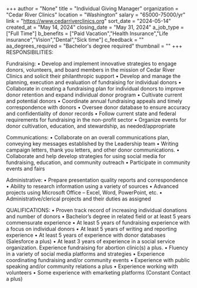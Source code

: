 +++
author = "None"
title = "Individual Giving Manager"
organization = "Cedar River Clinics"
location = "Washington"
salary = "65000-75000/yr"
link = "https://www.cedarriverclinics.org"
sort_date = "2024-05-14"
created_at = "May 14, 2024"
closing_date = "May 31, 2024"
a_job_type = ["Full Time"]
b_benefits = ["Paid Vacation","Health Insurance","Life insurance","Vision","Dental","Sick time"]
c_feedback = ""
aa_degrees_required = "Bachelor's degree required"
thumbnail = ""
+++
RESPONSIBILITIES:

Fundraising:
•	Develop and implement innovative strategies to engage donors, volunteers, and board members in the mission of Cedar River Clinics and solicit their philanthropic support
•	Develop and manage the planning, execution and evaluation of fundraising for individual donors
•	Collaborate in creating a fundraising plan for individual donors to improve donor retention and expand individual donor program
•	Cultivate current and potential donors
•	Coordinate annual fundraising appeals and timely correspondence with donors
•	Oversee donor database to ensure accuracy and confidentiality of donor records
•	Follow current state and federal requirements for fundraising in the non-profit sector
•	Organize events for donor cultivation, education, and stewardship, as needed/appropriate

Communications:
•	Collaborate on an overall communications plan, conveying key messages established by the Leadership team
•	Writing campaign letters, thank you letters, and other donor communications.
•	Collaborate and help develop strategies for using social media for fundraising, education, and community outreach
•	Participate in community events and fairs

Administrative:
•	Prepare presentation quality reports and correspondence
•	Ability to research information using a variety of sources
•	Advanced projects using Microsoft Office – Excel, Word, PowerPoint, etc.
•	Administrative/clerical projects and their duties as assigned


QUALIFICATIONS:
•	Proven track record of increasing individual donations and number of donors
•	Bachelor’s degree in related field or at least 5 years commensurate experience
•	At least 5 years of fundraising experience with a focus on individual donors
•	At least 5 years of writing and reporting experience
•	At least 5 years of experience with donor databases (Salesforce a plus)
•	At least 3 years of experience in a social service organization. Experience fundraising for abortion clinic(s) a plus.
•	Fluency in a variety of social media platforms and strategies
•	Experience coordinating fundraising and/or community events
•	Experience with public speaking and/or community relations a plus
•	Experience working with volunteers
•	Some experience with emarketing platforms (Constant Contact a plus)